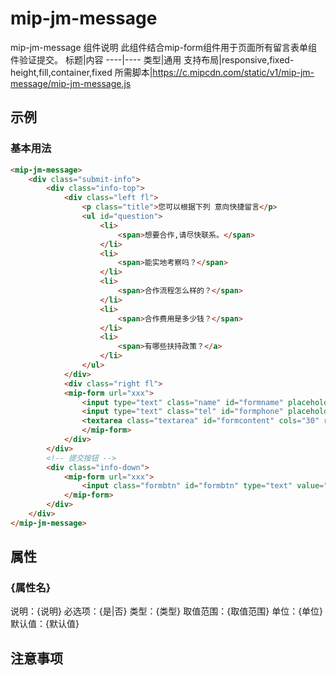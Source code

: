 # mip-jm-message

mip-jm-message 组件说明
此组件结合mip-form组件用于页面所有留言表单组件验证提交。
标题|内容
----|----
类型|通用
支持布局|responsive,fixed-height,fill,container,fixed
所需脚本|https://c.mipcdn.com/static/v1/mip-jm-message/mip-jm-message.js

## 示例

### 基本用法
```html
<mip-jm-message>
    <div class="submit-info">
		<div class="info-top">
			<div class="left fl">
				<p class="title">您可以根据下列 意向快捷留言</p>
				<ul id="question">
					<li>
						<span>想要合作,请尽快联系。</span>
					</li>
					<li>
						<span>能实地考察吗？</span>
					</li>
					<li>
						<span>合作流程怎么样的？</span>
					</li>
					<li>
						<span>合作费用是多少钱？</span>
					</li>
					<li>
						<span>有哪些扶持政策？</a>
					</li>
				</ul>
			</div>
			<div class="right fl">
			<mip-form url="xxx">
				<input type="text" class="name" id="formname" placeholder="姓名">
				<input type="text" class="tel" id="formphone" placeholder="联系方式">
				<textarea class="textarea" id="formcontent" cols="30" rows="10" placeholder="留言"></textarea>
				</mip-form>
			</div>
		</div>
		<!-- 提交按钮 -->
		<div class="info-down">
			<mip-form url="xxx">
				<input class="formbtn" id="formbtn" type="text" value="立即提交" readonly>
			</mip-form>
		</div>
	</div>
</mip-jm-message>
```

## 属性

### {属性名}

说明：{说明}
必选项：{是|否}
类型：{类型}
取值范围：{取值范围}
单位：{单位}
默认值：{默认值}

## 注意事项

